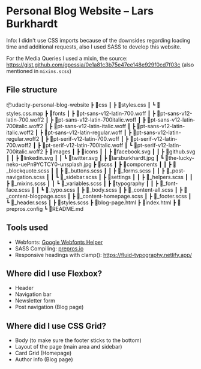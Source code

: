 # Personal Blog Website – Lars Burkhardt

Info: I didn't use CSS imports because of the downsides regarding loading time and additional requests, also I used SASS to develop this website.

For the Media Queries I used a mixin, the source: <https://gist.github.com/gpessia/0e1a81c3b75e47ee148e929f0cd7f03c> (also mentioned in `mixins.scss`)

## File structure
📦udacity-personal-blog-website
 ┣ 📂css
 ┃ ┣ 📜styles.css
 ┃ ┗ 📜styles.css.map
 ┣ 📂fonts
 ┃ ┣ 📜pt-sans-v12-latin-700.woff
 ┃ ┣ 📜pt-sans-v12-latin-700.woff2
 ┃ ┣ 📜pt-sans-v12-latin-700italic.woff
 ┃ ┣ 📜pt-sans-v12-latin-700italic.woff2
 ┃ ┣ 📜pt-sans-v12-latin-italic.woff
 ┃ ┣ 📜pt-sans-v12-latin-italic.woff2
 ┃ ┣ 📜pt-sans-v12-latin-regular.woff
 ┃ ┣ 📜pt-sans-v12-latin-regular.woff2
 ┃ ┣ 📜pt-serif-v12-latin-700.woff
 ┃ ┣ 📜pt-serif-v12-latin-700.woff2
 ┃ ┣ 📜pt-serif-v12-latin-700italic.woff
 ┃ ┗ 📜pt-serif-v12-latin-700italic.woff2
 ┣ 📂images
 ┃ ┣ 📂icons
 ┃ ┃ ┣ 📜facebook.svg
 ┃ ┃ ┣ 📜github.svg
 ┃ ┃ ┣ 📜linkedin.svg
 ┃ ┃ ┗ 📜twitter.svg
 ┃ ┣ 📜larsburkhardt.jpg
 ┃ ┗ 📜the-lucky-neko-uePn9YCTCY0-unsplash.jpg
 ┣ 📂scss
 ┃ ┣ 📂components
 ┃ ┃ ┣ 📜_blockquote.scss
 ┃ ┃ ┣ 📜_buttons.scss
 ┃ ┃ ┣ 📜_forms.scss
 ┃ ┃ ┣ 📜_post-navigation.scss
 ┃ ┃ ┗ 📜_sidebar.scss
 ┃ ┣ 📂settings
 ┃ ┃ ┣ 📜_helpers.scss
 ┃ ┃ ┣ 📜_mixins.scss
 ┃ ┃ ┗ 📜_variables.scss
 ┃ ┣ 📂typography
 ┃ ┃ ┣ 📜_font-face.scss
 ┃ ┃ ┗ 📜_typo.scss
 ┃ ┣ 📜_body.scss
 ┃ ┣ 📜_content-all.scss
 ┃ ┣ 📜_content-blogpage.scss
 ┃ ┣ 📜_content-homepage.scss
 ┃ ┣ 📜_footer.scss
 ┃ ┗ 📜_header.scss
 ┃ ┣ 📜styles.scss
 ┣ 📜blog-page.html
 ┣ 📜index.html
 ┣ 📜prepros.config
 ┗ 📜README.md
## Tools used

- Webfonts: [Google Webfonts Helper](https://google-webfonts-helper.herokuapp.com/fonts)
- SASS Compiling: [prepros.io](https://prepros.io)
- Responsive headings with clamp(): <https://fluid-typography.netlify.app/>

## Where did I use Flexbox?

- Header
- Navigation bar
- Newsletter form
- Post navigation (Blog page)

## Where did I use CSS Grid?
- Body (to make sure the footer sticks to the bottom)
- Layout of the page (main area and sidebar)
- Card Grid (Homepage)
- Author info (Blog page)